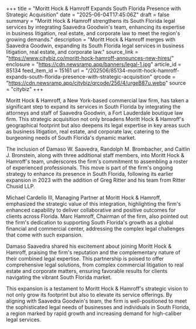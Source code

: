 +++
title = "Moritt Hock & Hamroff Expands South Florida Presence with Strategic Acquisition"
date = "2025-06-04T17:45:06Z"
draft = false
summary = "Moritt Hock & Hamroff strengthens its South Florida legal services by integrating Saavedra Goodwin's team, enhancing its expertise in business litigation, real estate, and corporate law to meet the region's growing demands."
description = "Moritt Hock & Hamroff merges with Saavedra Goodwin, expanding its South Florida legal services in business litigation, real estate, and corporate law."
source_link = "https://www.citybiz.co/moritt-hock-hamroff-announces-new-hires/"
enclosure = "https://cdn.newsramp.app/banners/legal-1.jpg"
article_id = 85134
feed_item_id = 15161
url = "/202506/85134-moritt-hock-hamroff-expands-south-florida-presence-with-strategic-acquisition"
qrcode = "https://cdn.newsramp.app/citybiz/qrcode/256/4/urgeB87u.webp"
source = "citybiz"
+++

<p>Moritt Hock & Hamroff, a New York-based commercial law firm, has taken a significant step to expand its services in South Florida by integrating the attorneys and staff of Saavedra Goodwin, a Fort Lauderdale boutique law firm. This strategic acquisition not only broadens Moritt Hock & Hamroff's geographical footprint but also deepens its legal expertise in key areas such as business litigation, real estate, and corporate law, catering to the burgeoning needs of South Florida's dynamic market.</p><p>The inclusion of Damaso W. Saavedra, Randolph M. Brombacher, and Caitlin J. Bronstein, along with three additional staff members, into Moritt Hock & Hamroff's team, underscores the firm's commitment to assembling a roster of experienced professionals. This move is part of the firm's ongoing strategy to enhance its presence in South Florida, following its earlier expansion in 2023 with the addition of Greg Ritter and his team from Ritter Chusid LLP.</p><p>Michael Cardello III, Managing Partner at Moritt Hock & Hamroff, emphasized the strategic value of this integration, highlighting the firm's enhanced capability to deliver collaborative and positive outcomes for clients across Florida. Marc Hamroff, Chairman of the firm, also pointed out the firm's dedication to supporting South Florida's growth as a global financial and commercial center, addressing the complex legal challenges that come with such expansion.</p><p>Damaso Saavedra shared his excitement about joining Moritt Hock & Hamroff, praising the firm's reputation and the complementary nature of their combined legal expertise. This partnership is poised to offer comprehensive legal solutions, from complex commercial litigation to real estate and corporate matters, ensuring favorable results for clients navigating the vibrant South Florida market.</p><p>This expansion is a testament to Moritt Hock & Hamroff's strategic vision to not only grow its footprint but also to elevate its service offerings. By aligning with Saavedra Goodwin's team, the firm is well-positioned to meet the sophisticated legal needs of businesses and individuals in South Florida, a region marked by rapid growth and increasing demand for high-caliber legal services.</p>